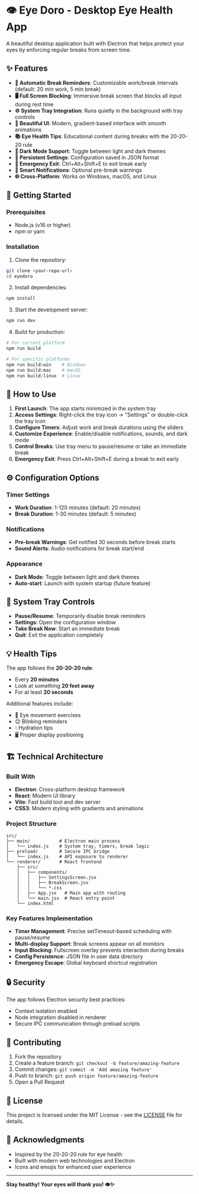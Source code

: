 # 👁️ Eye Doro - Desktop Eye Health App

A beautiful desktop application built with Electron that helps protect your eyes by enforcing regular breaks from screen time.

## ✨ Features

- **🔄 Automatic Break Reminders**: Customizable work/break intervals (default: 20 min work, 5 min break)
- **🖥️ Full Screen Blocking**: Immersive break screen that blocks all input during rest time
- **⚙️ System Tray Integration**: Runs quietly in the background with tray controls
- **🎨 Beautiful UI**: Modern, gradient-based interface with smooth animations
- **📚 Eye Health Tips**: Educational content during breaks with the 20-20-20 rule
- **🌙 Dark Mode Support**: Toggle between light and dark themes
- **💾 Persistent Settings**: Configuration saved in JSON format
- **🚨 Emergency Exit**: Ctrl+Alt+Shift+E to exit break early
- **🔔 Smart Notifications**: Optional pre-break warnings
- **🌐 Cross-Platform**: Works on Windows, macOS, and Linux

## 🚀 Getting Started

### Prerequisites

- Node.js (v16 or higher)
- npm or yarn

### Installation

1. Clone the repository:

```bash
git clone <your-repo-url>
cd eyedoro
```

2. Install dependencies:

```bash
npm install
```

3. Start the development server:

```bash
npm run dev
```

4. Build for production:

```bash
# For current platform
npm run build

# For specific platforms
npm run build:win    # Windows
npm run build:mac    # macOS
npm run build:linux  # Linux
```

## 🎯 How to Use

1. **First Launch**: The app starts minimized in the system tray
2. **Access Settings**: Right-click the tray icon → "Settings" or double-click the tray icon
3. **Configure Timers**: Adjust work and break durations using the sliders
4. **Customize Experience**: Enable/disable notifications, sounds, and dark mode
5. **Control Breaks**: Use tray menu to pause/resume or take an immediate break
6. **Emergency Exit**: Press Ctrl+Alt+Shift+E during a break to exit early

## ⚙️ Configuration Options

### Timer Settings

- **Work Duration**: 1-120 minutes (default: 20 minutes)
- **Break Duration**: 1-30 minutes (default: 5 minutes)

### Notifications

- **Pre-break Warnings**: Get notified 30 seconds before break starts
- **Sound Alerts**: Audio notifications for break start/end

### Appearance

- **Dark Mode**: Toggle between light and dark themes
- **Auto-start**: Launch with system startup (future feature)

## 🔧 System Tray Controls

- **Pause/Resume**: Temporarily disable break reminders
- **Settings**: Open the configuration window
- **Take Break Now**: Start an immediate break
- **Quit**: Exit the application completely

## 💡 Health Tips

The app follows the **20-20-20 rule**:

- Every **20 minutes**
- Look at something **20 feet away**
- For at least **20 seconds**

Additional features include:

- 🔄 Eye movement exercises
- 😌 Blinking reminders
- 💧 Hydration tips
- 🖥️ Proper display positioning

## 🏗️ Technical Architecture

### Built With

- **Electron**: Cross-platform desktop framework
- **React**: Modern UI library
- **Vite**: Fast build tool and dev server
- **CSS3**: Modern styling with gradients and animations

### Project Structure

```
src/
├── main/           # Electron main process
│   └── index.js    # System tray, timers, break logic
├── preload/        # Secure IPC bridge
│   └── index.js    # API exposure to renderer
└── renderer/       # React frontend
    ├── src/
    │   ├── components/
    │   │   ├── SettingsScreen.jsx
    │   │   ├── BreakScreen.jsx
    │   │   └── *.css
    │   ├── App.jsx   # Main app with routing
    │   └── main.jsx  # React entry point
    └── index.html
```

### Key Features Implementation

- **Timer Management**: Precise setTimeout-based scheduling with pause/resume
- **Multi-display Support**: Break screens appear on all monitors
- **Input Blocking**: Fullscreen overlay prevents interaction during breaks
- **Config Persistence**: JSON file in user data directory
- **Emergency Escape**: Global keyboard shortcut registration

## 🔒 Security

The app follows Electron security best practices:

- Context isolation enabled
- Node integration disabled in renderer
- Secure IPC communication through preload scripts

## 🤝 Contributing

1. Fork the repository
2. Create a feature branch: `git checkout -b feature/amazing-feature`
3. Commit changes: `git commit -m 'Add amazing feature'`
4. Push to branch: `git push origin feature/amazing-feature`
5. Open a Pull Request

## 📝 License

This project is licensed under the MIT License - see the [LICENSE](LICENSE) file for details.

## 🙏 Acknowledgments

- Inspired by the 20-20-20 rule for eye health
- Built with modern web technologies and Electron
- Icons and emojis for enhanced user experience

---

**Stay healthy! Your eyes will thank you! 👁️✨**
